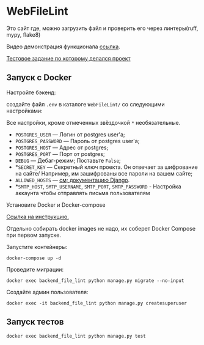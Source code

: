 # WebFileLint

Это сайт где, можно загрузить файл и проверить его через линтеры(ruff, mypy, flake8)

Видео демонстрация функционала [ссылка](https://gist.github.com/depocoder/a965eb56786849e85282a87ed531f853).

[Тестовое задание по которому делался проект](https://depocoder.notion.site/e4cbcea4f32e4fe28b1e37b884270395?pvs=4)

## Запуск с Docker

Настройте бэкенд:

создайте файл `.env` в каталоге `WebFileLint/` со следующими настройками:

Все настройки, кроме отмеченных звёздочкой `*` необязательные.

- `POSTGRES_USER` — Логин от postgres user'а;
- `POSTGRES_PASSWORD` — Пароль от postgres user'а;
- `POSTGRES_HOST` — Адрес от postgres;
- `POSTGRES_PORT` — Порт от postgres;
- `DEBUG` — Дебаг-режим; Поставьте `False`;
- *`SECRET_KEY` — Секретный ключ проекта. Он отвечает за шифрование на сайте/ Например, им зашифрованы все пароли на вашем сайте;
- `ALLOWED_HOSTS` — [см; документацию Django](https://docs.djangoproject.com/en/3.1/ref/settings/#allowed-hosts).
- *`SMTP_HOST`, `SMTP_USERNAME`, `SMTP_PORT`, `SMTP_PASSWORD` - Настройка аккаунта чтобы отправлять письма пользователям


Установите Docker и Docker-compose

[Ссылка на инструкцию.](https://www.howtogeek.com/devops/how-to-install-docker-and-docker-compose-on-linux/)

Отдельно собирать docker images не надо, их соберет Docker Compose при первом запуске.

Запустите контейнеры:

```shell
docker-compose up -d
```

Проведите миграции:
```shell
docker exec backend_file_lint python manage.py migrate --no-input
```
Cоздайте админ пользователя:
```shell
docker exec -it backend_file_lint python manage.py createsuperuser
```
## Запуск тестов
```shell
docker exec backend_file_lint python manage.py test
```
